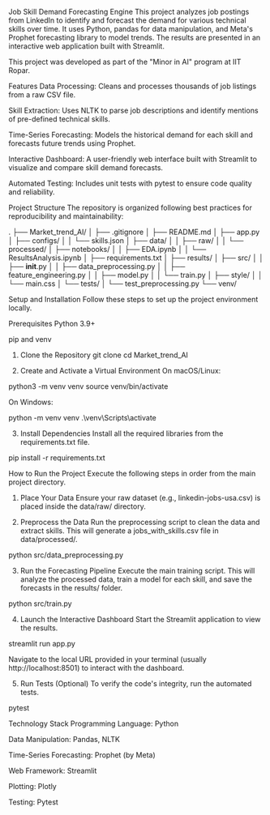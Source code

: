 Job Skill Demand Forecasting Engine
This project analyzes job postings from LinkedIn to identify and forecast the demand for various technical skills over time. It uses Python, pandas for data manipulation, and Meta's Prophet forecasting library to model trends. The results are presented in an interactive web application built with Streamlit.

This project was developed as part of the "Minor in AI" program at IIT Ropar.

Features
Data Processing: Cleans and processes thousands of job listings from a raw CSV file.

Skill Extraction: Uses NLTK to parse job descriptions and identify mentions of pre-defined technical skills.

Time-Series Forecasting: Models the historical demand for each skill and forecasts future trends using Prophet.

Interactive Dashboard: A user-friendly web interface built with Streamlit to visualize and compare skill demand forecasts.

Automated Testing: Includes unit tests with pytest to ensure code quality and reliability.

Project Structure
The repository is organized following best practices for reproducibility and maintainability:

.
├── Market_trend_AI/
│   ├── .gitignore
│   ├── README.md
│   ├── app.py
│   ├── configs/
│   │   └── skills.json
│   ├── data/
│   │   ├── raw/
│   │   └── processed/
│   ├── notebooks/
│   │   ├── EDA.ipynb
│   │   └── ResultsAnalysis.ipynb
│   ├── requirements.txt
│   ├── results/
│   ├── src/
│   │   ├── __init__.py
│   │   ├── data_preprocessing.py
│   │   ├── feature_engineering.py
│   │   ├── model.py
│   │   └── train.py
│   ├── style/
│   │   └── main.css
│   └── tests/
│       └── test_preprocessing.py
└── venv/

Setup and Installation
Follow these steps to set up the project environment locally.

Prerequisites
Python 3.9+

pip and venv

1. Clone the Repository
git clone <your-repository-url>
cd Market_trend_AI

2. Create and Activate a Virtual Environment
On macOS/Linux:

python3 -m venv venv
source venv/bin/activate

On Windows:

python -m venv venv
.\venv\Scripts\activate

3. Install Dependencies
Install all the required libraries from the requirements.txt file.

pip install -r requirements.txt

How to Run the Project
Execute the following steps in order from the main project directory.

1. Place Your Data
Ensure your raw dataset (e.g., linkedin-jobs-usa.csv) is placed inside the data/raw/ directory.

2. Preprocess the Data
Run the preprocessing script to clean the data and extract skills. This will generate a jobs_with_skills.csv file in data/processed/.

python src/data_preprocessing.py

3. Run the Forecasting Pipeline
Execute the main training script. This will analyze the processed data, train a model for each skill, and save the forecasts in the results/ folder.

python src/train.py

4. Launch the Interactive Dashboard
Start the Streamlit application to view the results.

streamlit run app.py

Navigate to the local URL provided in your terminal (usually http://localhost:8501) to interact with the dashboard.

5. Run Tests (Optional)
To verify the code's integrity, run the automated tests.

pytest

Technology Stack
Programming Language: Python

Data Manipulation: Pandas, NLTK

Time-Series Forecasting: Prophet (by Meta)

Web Framework: Streamlit

Plotting: Plotly

Testing: Pytest
